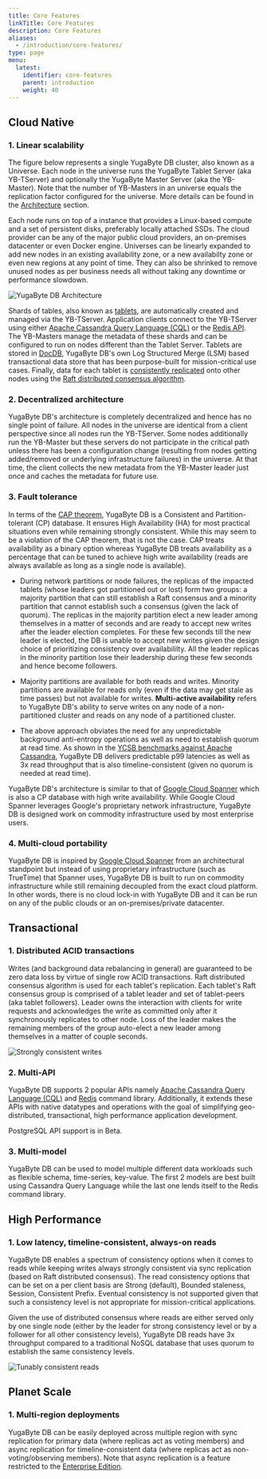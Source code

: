 ```yaml
---
title: Core Features
linkTitle: Core Features
description: Core Features
aliases:
  - /introduction/core-features/
type: page
menu:
  latest:
    identifier: core-features
    parent: introduction
    weight: 40
---
```

## Cloud Native

### 1. Linear scalability

The figure below represents a single YugaByte DB cluster, also known as a Universe. Each node in the universe runs the YugaByte Tablet Server (aka YB-TServer) and optionally the YugaByte Master Server (aka the YB-Master). Note that the number of YB-Masters in an universe equals the replication factor configured for the universe. More details can be found in the [Architecture](/architecture/concepts/universe/) section.

Each node runs on top of a instance that provides a Linux-based compute and a set of persistent disks, preferably locally attached SSDs. The cloud provider can be any of the major public cloud providers, an on-premises datacenter or even Docker engine. Universes can be linearly expanded to add new nodes in an existing availability zone, or a new availabilty zone or even new regions at any point of time. They can also be shrinked to remove unused nodes as per business needs all without taking any downtime or performance slowdown.

![YugaByte DB Architecture](/images/intro/linear-scalability.png)

Shards of tables, also known as [tablets](/architecture/concepts/sharding/), are automatically created and managed via the YB-TServer. Application clients connect to the YB-TServer using either [Apache Cassandra Query Language (CQL)](https://docs.datastax.com/en/cql/3.1/cql/cql_reference/cqlReferenceTOC.html) or the [Redis API](https://redis.io/commands). The YB-Masters manage the metadata of these shards and can be configured to run on nodes different than the Tablet Server. Tablets are stored in [DocDB](../../architecture/concepts/persistence/), YugaByte DB's own Log Structured Merge (LSM) based transactional data store that has been purpose-built for mission-critical use cases. Finally, data for each tablet is [consistently replicated](/architecture/concepts/replication/) onto other nodes using the [Raft distributed consensus algorithm](https://raft.github.io/raft.pdf).

### 2. Decentralized architecture

YugaByte DB's architecture is completely decentralized and hence has no single point of failure. All nodes in the universe are identical from a client perspective since all nodes run the YB-TServer. Some nodes additionally run the YB-Master but these servers do not participate in the critical path unless there has been a configuration change (resulting from nodes getting added/removed or underlying infrastructure failures) in the universe. At that time, the client collects the new metadata from the YB-Master leader just once and caches the metadata for future use.

### 3. Fault tolerance

In terms of the [CAP theorem](https://blog.yugabyte.com/a-for-apple-b-for-ball-c-for-cap-theorem-8e9b78600e6d), YugaByte DB is a Consistent and Partition-tolerant (CP) database. It ensures High Availability (HA) for most practical situations even while remaining strongly consistent. While this may seem to be a violation of the CAP theorem, that is not the case. CAP treats availability as a binary option whereas YugaByte DB treats availability as a percentage that can be tuned to achieve high write availability (reads are always available as long as a single node is available). 

- During network partitions or node failures, the replicas of the impacted tablets (whose leaders got partitioned out or lost) form two groups: a majority partition that can still establish a Raft consensus and a minority partition that cannot establish such a consensus (given the lack of quorum). The replicas in the majority partition elect a new leader among themselves in a matter of seconds and are ready to accept new writes after the leader election completes. For these few seconds till the new leader is elected, the DB is unable to accept new writes given the design choice of prioritizing consistency over availabililty. All the leader replicas in the minority partition lose their leadership during these few seconds and hence become followers. 

- Majority partitions are available for both reads and writes. Minority partitions are available for reads only (even if the data may get stale as time passes) but not available for writes. **Multi-active availability** refers to YugaByte DB's ability to serve writes on any node of a non-partitioned cluster and reads on any node of a partitioned cluster.

- The above approach obviates the need for any unpredictable background anti-entropy operations as well as need to establish quorum at read time. As shown in the [YCSB benchmarks against Apache Cassandra](https://forum.yugabyte.com/t/ycsb-benchmark-results-for-yugabyte-and-apache-cassandra-again-with-p99-latencies/99), YugaByte DB delivers predictable p99 latencies as well as 3x read throughput that is also timeline-consistent (given no quorum is needed at read time).

YugaByte DB's architecture is similar to that of [Google Cloud Spanner](https://cloudplatform.googleblog.com/2017/02/inside-Cloud-Spanner-and-the-CAP-Theorem.html) which is also a CP database with high write availability. While Google Cloud Spanner leverages Google's proprietary network infrastructure, YugaByte DB is designed work on commodity infrastructure used by most enterprise users.

### 4. Multi-cloud portability
YugaByte DB is inspired by [Google Cloud Spanner](https://cloud.google.com/spanner/) from an architectural standpoint but instead of using proprietary infrastructure (such as TrueTime) that Spanner uses, YugaByte DB is built to run on commodity infrastructure while still remaining decoupled from the exact cloud platform. In other words, there is no cloud lock-in with YugaByte DB and it can be run on any of the public clouds or an on-premises/private datacenter.

## Transactional

### 1. Distributed ACID transactions

Writes (and background data rebalancing in general) are guaranteed to be zero data loss by virtue of single row ACID transactions. Raft distributed consensus algorithm is used for each tablet's replication. Each tablet's Raft consensus group is comprised of a tablet leader and set of tablet-peers (aka tablet followers). Leader owns the interaction with clients for write requests and acknowledges the write as committed only after it synchronously replicates to other node. Loss of the leader makes the remaining members of the group auto-elect a new leader among themselves in a matter of couple seconds. 

![Strongly consistent writes](/images/intro/strongly-consistent-writes.png)

### 2. Multi-API

YugaByte DB supports 2 popular APIs namely [Apache Cassandra Query Language (CQL)](https://docs.datastax.com/en/cql/3.1/cql/cql_reference/cqlReferenceTOC.html) and [Redis](https://redis.io/commands) command library. Additionally, it extends these APIs with native datatypes and operations with the goal of simplifying geo-distributed, transactional, high performance application development.

PostgreSQL API support is in Beta.

### 3. Multi-model

YugaByte DB can be used to model multiple different data workloads such as flexible schema, time-series, key-value. The first 2 models are best built using Cassandra Query Language while the last one lends itself to the Redis command library.

## High Performance

### 1. Low latency, timeline-consistent, always-on reads

YugaByte DB enables a spectrum of consistency options when it comes to reads while keeping writes always strongly consistent via sync replication (based on Raft distributed consensus). The read consistency options that can be set on a per client basis are Strong (default), Bounded staleness, Session, Consistent Prefix. Eventual consistency is not supported given that such a consistency level is not appropriate for mission-critical applications.

Given the use of distributed consensus where reads are either served only by one single node (either by the leader for strong consistency level or by a follower for all other consistency levels), YugaByte DB reads have 3x throughput compared to a traditional NoSQL database that uses quorum to establish the same consistency levels. 

![Tunably consistent reads](/images/intro/tunably-consistent-reads.png)

## Planet Scale

### 1. Multi-region deployments

YugaByte DB can be easily deployed across multiple region with sync replication for primary data (where replicas act as voting members) and async replication for timeline-consistent data (where replicas act as non-voting/observing members). Note that async replication is a feature restricted to the [Enterprise Edition](https://www.yugabyte.com/product/enterprise/).



